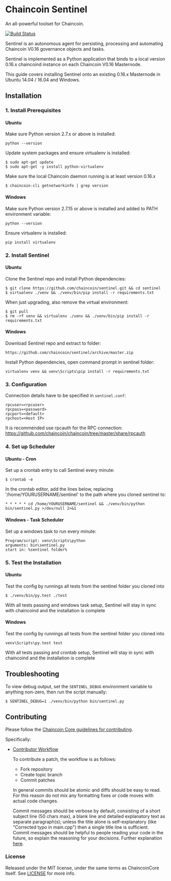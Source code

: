 # Chaincoin Sentinel

An all-powerful toolset for Chaincoin.

[![Build Status](https://travis-ci.org/chaincoin/sentinel.svg?branch=master)](https://travis-ci.org/chaincoin/sentinel)

Sentinel is an autonomous agent for persisting, processing and automating Chaincoin V0.16 governance objects and tasks.

Sentinel is implemented as a Python application that binds to a local version 0.16.x chaincoind instance on each Chaincoin V0.16 Masternode.

This guide covers installing Sentinel onto an existing 0.16.x Masternode in Ubuntu 14.04 / 16.04 and Windows.

## Installation

### 1. Install Prerequisites

#### Ubuntu

Make sure Python version 2.7.x or above is installed:

    python --version

Update system packages and ensure virtualenv is installed:

    $ sudo apt-get update
    $ sudo apt-get -y install python-virtualenv

Make sure the local Chaincoin daemon running is at least version 0.16.x

    $ chaincoin-cli getnetworkinfo | grep version
	
#### Windows

Make sure Python version 2.7.15 or above is installed and added to PATH environment variable:

    python --version

Ensure virtualenv is installed:

    pip install virtualenv

### 2. Install Sentinel

#### Ubuntu

Clone the Sentinel repo and install Python dependencies:

    $ git clone https://github.com/chaincoin/sentinel.git && cd sentinel
    $ virtualenv ./venv && ./venv/bin/pip install -r requirements.txt   

When just upgrading, also remove the virtual environment:
    
    $ git pull
    $ rm -rf venv && virtualenv ./venv && ./venv/bin/pip install -r requirements.txt

#### Windows

Download Sentinel repo and extract to folder:

    https://github.com/chaincoin/sentinel/archive/master.zip

Install Python dependencies, open command prompt in sentinel folder:

    virtualenv venv && venv\Scripts\pip install -r requirements.txt

### 3. Configuration

Connection details have to be specified in `sentinel.conf`:

    rpcuser=<rpcuser>
    rpcpass=<password>
    rpcport=<default>
    rpchost=<Host IP>

It is recommended use rpcauth for the RPC connection: https://github.com/chaincoin/chaincoin/tree/master/share/rpcauth

### 4. Set up Scheduler

#### Ubuntu - Cron

Set up a crontab entry to call Sentinel every minute:

    $ crontab -e

In the crontab editor, add the lines below, replacing '/home/YOURUSERNAME/sentinel' to the path where you cloned sentinel to:

    * * * * * cd /home/YOURUSERNAME/sentinel && ./venv/bin/python bin/sentinel.py >/dev/null 2>&1

#### Windows - Task Scheduler

Set up a windows task to run every minute:

    Program/script: venv\Scripts\python
    arguments: bin\sentinel.py
    start in: %sentinel folder% 

### 5. Test the Installation

#### Ubuntu

Test the config by runnings all tests from the sentinel folder you cloned into

    $ ./venv/bin/py.test ./test

With all tests passing and windows task setup, Sentinel will stay in sync with chaincoind and the installation is complete

#### Windows

Test the config by runnings all tests from the sentinel folder you cloned into

    venv\Scripts\py.test test

With all tests passing and crontab setup, Sentinel will stay in sync with chaincoind and the installation is complete

## Troubleshooting

To view debug output, set the `SENTINEL_DEBUG` environment variable to anything non-zero, then run the script manually:

    $ SENTINEL_DEBUG=1 ./venv/bin/python bin/sentinel.py

## Contributing

Please follow the [Chaincoin Core guidelines for contributing](https://github.com/chaincoin/chaincoin/blob/Chaincoin_0.16-dev/CONTRIBUTING.md).

Specifically:

* [Contributor Workflow](https://github.com/chaincoin/chaincoin/blob/Chaincoin_0.16-dev/CONTRIBUTING.md#contributor-workflow)

    To contribute a patch, the workflow is as follows:

    * Fork repository
    * Create topic branch
    * Commit patches

    In general commits should be atomic and diffs should be easy to read. For this reason do not mix any formatting fixes or code moves with actual code changes.

    Commit messages should be verbose by default, consisting of a short subject line (50 chars max), a blank line and detailed explanatory text as separate paragraph(s); unless the title alone is self-explanatory (like "Corrected typo in main.cpp") then a single title line is sufficient. Commit messages should be helpful to people reading your code in the future, so explain the reasoning for your decisions. Further explanation [here](http://chris.beams.io/posts/git-commit/).

### License

Released under the MIT license, under the same terms as ChaincoinCore itself. See [LICENSE](LICENSE) for more info.
